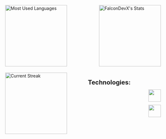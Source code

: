 <div style="display: flex; justify-content: space-between; align-items: center;">
  <img src="https://github-readme-stats.vercel.app/api/top-langs/?username=FalconDevX&theme=tokyonight&show_icons=true&hide_border=true&layout=compact" alt="Most Used Languages" style="height: 200px;"/>
  <img src="https://github-readme-stats.vercel.app/api?username=FalconDevX&theme=tokyonight&show_icons=true&hide_border=true&count_private=true" alt="FalconDevX's Stats" style="height: 200px;"/> 
</div>

<div style="display: flex; justify-content: space-between; margin-top: 20px;">
  <img src="https://github-readme-streak-stats.herokuapp.com/?user=FalconDevX&theme=tokyonight&hide_border=true" alt="Current Streak" style="height: 200px;"/>
   <p style="margin-left: 10px; font-size: 20px; font-weight: bold;">Technologies:</p>
    <div style="display: flex; align-items: center; gap: 20px;">
        <div style="display: flex; flex-direction: column; gap: 10px; align-items: center;">
            <a href="https://skillicons.dev">
                <img src="https://skillicons.dev/icons?i=dotnet,cpp,c,python&theme=dark" style="height: 40px;"/>
            </a>
            <a href="https://skillicons.dev">
                <img src="https://skillicons.dev/icons?i=js,react,html,css&theme=dark" style="height: 40px;"/>
            </a>
        </div>
    </div>
</div>
